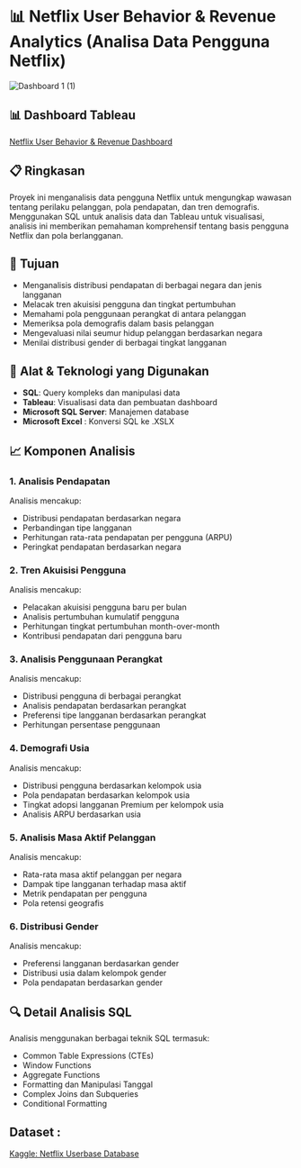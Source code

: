 # 📊 Netflix User Behavior & Revenue Analytics (Analisa Data Pengguna Netflix)

![Dashboard 1 (1)](https://github.com/user-attachments/assets/5d0b9047-1135-40a9-b6d9-e02fd8331e3e)

## 📊 Dashboard Tableau
[Netflix User Behavior & Revenue Dashboard](https://public.tableau.com/app/profile/dion.sandy.ara.tambunan/viz/NetflixUserBehaviorRevenueAnalyticsDashboard/Dashboard1)

## 📋 Ringkasan
Proyek ini menganalisis data pengguna Netflix untuk mengungkap wawasan tentang perilaku pelanggan, pola pendapatan, dan tren demografis. Menggunakan SQL untuk analisis data dan Tableau untuk visualisasi, analisis ini memberikan pemahaman komprehensif tentang basis pengguna Netflix dan pola berlangganan.

## 🎯 Tujuan
- Menganalisis distribusi pendapatan di berbagai negara dan jenis langganan
- Melacak tren akuisisi pengguna dan tingkat pertumbuhan
- Memahami pola penggunaan perangkat di antara pelanggan
- Memeriksa pola demografis dalam basis pelanggan
- Mengevaluasi nilai seumur hidup pelanggan berdasarkan negara
- Menilai distribusi gender di berbagai tingkat langganan

## 🔧 Alat & Teknologi yang Digunakan
- **SQL**: Query kompleks dan manipulasi data
- **Tableau**: Visualisasi data dan pembuatan dashboard
- **Microsoft SQL Server**: Manajemen database
- **Microsoft Excel** : Konversi SQL ke .XSLX

## 📈 Komponen Analisis

### 1. Analisis Pendapatan
Analisis mencakup:
- Distribusi pendapatan berdasarkan negara
- Perbandingan tipe langganan
- Perhitungan rata-rata pendapatan per pengguna (ARPU)
- Peringkat pendapatan berdasarkan negara


### 2. Tren Akuisisi Pengguna
Analisis mencakup:
- Pelacakan akuisisi pengguna baru per bulan
- Analisis pertumbuhan kumulatif pengguna
- Perhitungan tingkat pertumbuhan month-over-month
- Kontribusi pendapatan dari pengguna baru


### 3. Analisis Penggunaan Perangkat
Analisis mencakup:
- Distribusi pengguna di berbagai perangkat
- Analisis pendapatan berdasarkan perangkat
- Preferensi tipe langganan berdasarkan perangkat
- Perhitungan persentase penggunaan


### 4. Demografi Usia
Analisis mencakup:
- Distribusi pengguna berdasarkan kelompok usia
- Pola pendapatan berdasarkan kelompok usia
- Tingkat adopsi langganan Premium per kelompok usia
- Analisis ARPU berdasarkan usia


### 5. Analisis Masa Aktif Pelanggan
Analisis mencakup:
- Rata-rata masa aktif pelanggan per negara
- Dampak tipe langganan terhadap masa aktif
- Metrik pendapatan per pengguna
- Pola retensi geografis


### 6. Distribusi Gender
Analisis mencakup:
- Preferensi langganan berdasarkan gender
- Distribusi usia dalam kelompok gender
- Pola pendapatan berdasarkan gender


## 🔍 Detail Analisis SQL
Analisis menggunakan berbagai teknik SQL termasuk:
- Common Table Expressions (CTEs)
- Window Functions
- Aggregate Functions
- Formatting dan Manipulasi Tanggal
- Complex Joins dan Subqueries
- Conditional Formatting


## Dataset :
[Kaggle: Netflix Userbase Database](https://www.kaggle.com/datasets/arnavsmayan/netflix-userbase-dataset)
